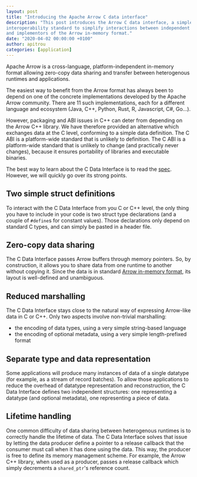 ```yaml
---
layout: post
title: "Introducing the Apache Arrow C data interface"
description: "This post introduces the Arrow C data interface, a simple C-based
interoperability standard to simplify interactions between independent users
and implementors of the Arrow in-memory format."
date: "2020-04-02 00:00:00 +0100"
author: apitrou
categories: [application]
---
```

<!--
{% comment %}
Licensed to the Apache Software Foundation (ASF) under one or more
contributor license agreements.  See the NOTICE file distributed with
this work for additional information regarding copyright ownership.
The ASF licenses this file to you under the Apache License, Version 2.0
(the "License"); you may not use this file except in compliance with
the License.  You may obtain a copy of the License at

http://www.apache.org/licenses/LICENSE-2.0

Unless required by applicable law or agreed to in writing, software
distributed under the License is distributed on an "AS IS" BASIS,
WITHOUT WARRANTIES OR CONDITIONS OF ANY KIND, either express or implied.
See the License for the specific language governing permissions and
limitations under the License.
{% endcomment %}
-->

Apache Arrow is a cross-language, platform-independent in-memory format
allowing zero-copy data sharing and transfer between heterogenous runtimes
and applications.

The easiest way to benefit from the Arrow format has always been to depend
on one of the concrete implementations developed by the Apache Arrow community.
There are 11 such implementations, each for a different language and ecosystem
(Java, C++, Python, Rust, R, Javascript, C#, Go...).

However, packaging and ABI issues in C++ can deter from depending on the
Arrow C++ library.  We have therefore provided an alternative which
exchanges data at the C level, conforming to a simple data
definition.  The C ABI is a platform-wide standard that is unlikely to
definition.  The C ABI is a platform-wide standard that is unlikely to
change (and practically never changes), because it ensures portability of
libraries and executable binaries.

The best way to learn about the C Data Interface is to read the
[spec](https://arrow.apache.org/docs/format/CDataInterface.html).
However, we will quickly go over its strong points.

## Two simple struct definitions

To interact with the C Data Interface from you C or C++ level, the only
thing you have to include in your code is two struct type declarations
(and a couple of ``#define``s for constant values).  Those declarations
only depend on standard C types, and can simply be pasted in a header
file.

## Zero-copy data sharing

The C Data Interface passes Arrow buffers through memory pointers.  So,
by construction, it allows you to share data from one runtime to
another without copying it.  Since the data is in standard
[Arrow in-memory format](https://arrow.apache.org/docs/format/Columnar.html),
its layout is well-defined and unambiguous.

## Reduced marshalling

The C Data Interface stays close to the natural way of expressing Arrow-like
data in C or C++.  Only two aspects involve non-trivial marshalling:

* the encoding of data types, using a very simple string-based language
* the encoding of optional metadata, using a very simple length-prefixed format

## Separate type and data representation

Some applications will produce many instances of data of a single datatype
(for example, as a stream of record batches).  To allow those applications
to reduce the overhead of datatype representation and reconstruction, the
C Data Interface defines two independent structures: one representing a
datatype (and optional metadata), one representing a piece of data.

## Lifetime handling

One common difficulty of data sharing between heterogenous runtimes is to
correctly handle the lifetime of data.  The C Data Interface solves that issue
by letting the data producer define a pointer to a release callback that the
consumer must call when it has done using the data.  This way, the producer
is free to define its memory management scheme.  For example, the Arrow C++
library, when used as a producer, passes a release callback which simply
decrements a `shared_ptr`'s reference count.
